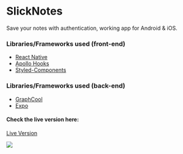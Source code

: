 # SlickNotes

Save your notes with authentication, working app for Android & iOS.

### Libraries/Frameworks used (front-end)
 * [React Native](https://facebook.github.io/react-native/)
 * [Apollo Hooks](https://www.apollographql.com/)
 * [Styled-Components](https://www.styled-components.com/)
  
 ### Libraries/Frameworks used (back-end)
 * [GraphCool](https://www.graph.cool/)
 * [Expo](https://expo.io/)
 
 
#### Check the live version here: 

[Live Version](https://expo.io/@avr00/slick-notes)

![](https://image.prntscr.com/image/ZX1IOgsBTwi4NGqFvCYQGA.png)
